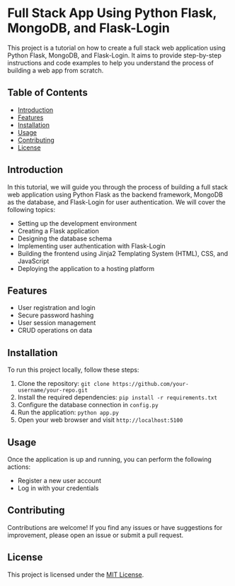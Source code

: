 # Full Stack App Using Python Flask, MongoDB, and Flask-Login

This project is a tutorial on how to create a full stack web application using Python Flask, MongoDB, and Flask-Login. It aims to provide step-by-step instructions and code examples to help you understand the process of building a web app from scratch.

## Table of Contents

- [Introduction](#introduction)
- [Features](#features)
- [Installation](#installation)
- [Usage](#usage)
- [Contributing](#contributing)
- [License](#license)

## Introduction

In this tutorial, we will guide you through the process of building a full stack web application using Python Flask as the backend framework, MongoDB as the database, and Flask-Login for user authentication. We will cover the following topics:

- Setting up the development environment
- Creating a Flask application
- Designing the database schema
- Implementing user authentication with Flask-Login
- Building the frontend using Jinja2 Templating System (HTML), CSS, and JavaScript
- Deploying the application to a hosting platform

## Features

- User registration and login
- Secure password hashing
- User session management
- CRUD operations on data

## Installation

To run this project locally, follow these steps:

1. Clone the repository: `git clone https://github.com/your-username/your-repo.git`
2. Install the required dependencies: `pip install -r requirements.txt`
3. Configure the database connection in `config.py`
4. Run the application: `python app.py`
5. Open your web browser and visit `http://localhost:5100`

## Usage

Once the application is up and running, you can perform the following actions:

- Register a new user account
- Log in with your credentials

## Contributing

Contributions are welcome! If you find any issues or have suggestions for improvement, please open an issue or submit a pull request.

## License

This project is licensed under the [MIT License](LICENSE).

